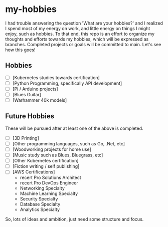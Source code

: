 # my-hobbies
I had trouble answering the question 'What are your hobbies?' and I realized I spend most of my energy on work, and little energy on things I might enjoy, such as hobbies. To that end, this repo is an effort to organize my thoughts and efforts towards my hobbies, which will be expressed as branches. Completed projects or goals will be committed to main. Let's see how this goes!

## Hobbies
- [ ] [Kubernetes studies towards certification]
- [ ] [Python Programming, specifically API development]
- [ ] [Pi / Arduino projects]
- [ ] [Blues Guitar]
- [ ] [Warhammer 40k models]

## Future Hobbies
These will be pursued after at least one of the above is completed.
- [ ] [3D Printing]
- [ ] [Other programming languages, such as Go, .Net, etc]
- [ ] [Woodworking projects for home use]
- [ ] [Music study such as Blues, Bluegrass, etc]
- [ ] [Other Kubernetes certification]
- [ ] [Fiction writing / self publishing]
- [ ] [AWS Certifications]
  - recert Pro Solutions Architect
  - recert Pro DevOps Engineer
  - Networking Specialty
  - Machine Learning Specialty
  - Security Specialty
  - Database Specialty
  - Analytics Specialty

So, lots of ideas and ambition, just need some structure and focus.

